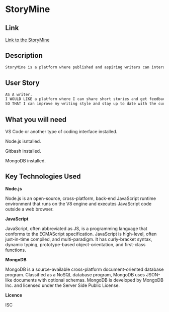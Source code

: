 # StoryMine

## Link

[Link to the StoryMine](https://desolate-dusk-74098.herokuapp.com/)

## Description
```md
StoryMine is a platform where published and aspiring writers can interact and share tips and tricks of the business.
```

## User Story 

```md
AS A writer.
I WOULD LIKE a platform where I can share short stories and get feedback from other published/aspiring writers.
SO THAT I can improve my writing style and stay up to date with the current writing trends.
```

## What you will need

VS Code or another type of coding interface installed.

Node.js isntalled.

Gitbash installed.

MongoDB installed.

## Key Technologies Used

**Node.js**

Node.js is an open-source, cross-platform, back-end JavaScript runtime environment that runs on the V8 engine and executes JavaScript code outside a web browser.

**JavaScript**

JavaScript, often abbreviated as JS, is a programming language that conforms to the ECMAScript specification. JavaScript is high-level, often just-in-time compiled,
and multi-paradigm. It has curly-bracket syntax, dynamic typing, prototype-based object-orientation, and first-class functions.

**MongoDB**

MongoDB is a source-available cross-platform document-oriented database program. Classified as a NoSQL database program, MongoDB uses JSON-like documents with optional schemas. MongoDB is developed by MongoDB Inc. and licensed under the Server Side Public License.

**Licence**

ISC
